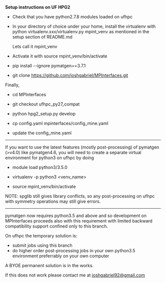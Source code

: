 **Setup instructions on UF HPG2**

* Check that you have python2.7.8 modules loaded on ufhpc

* In your directory of choice under your home, install the virtualenv with
  python virtualenv.xxx/virtualenv.py mpint_venv as mentioned in the setup section 
  of README.md

  Lets call it mpint_venv

* Activate it with
  source mpint_venv/bin/activate

* pip install --ignore pymatgen==3.7.1

* git clone https://github.com/joshgabriel/MPInterfaces.git

Finally,

* cd MPInterfaces

* git checkout ufhpc_py27_compat

* python hpg2_setup.py develop

* cp config.yaml mpinterfaces/config_mine.yaml

* update the config_mine.yaml 


-----


If you want to use the latest features (mostly post-processing) 
of pymatgen (>v4.0) like pymatgen4.6, you will need to create
a separate virtual environment for python3 on ufhpc by doing 

* module load python3/3.5.0 

* virtualenv -p python3 <venv_name>

* source mpint_venv/bin/activate

NOTE: spglib still gives library conflicts, so any post-processing
on ufhpc with symmetry operations may still give errors. 


-----

pymatgen now requires python3.5 and above and so development on 
MPInterfaces proceeds also with this requirement with limited 
backward compatibility support confined only to this branch. 

On ufhpc the temporary solution is: 
* submit jobs using this branch 
* do higher order post-processing jobs in your own python3.5 environment
  preferrably on your own computer 

A BYOE permanent solution is in the works. 

If this does not work please contact me at joshgabriel92@gmail.com
